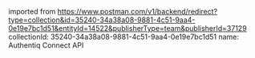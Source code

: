 imported from https://www.postman.com/v1/backend/redirect?type=collection&id=35240-34a38a08-9881-4c51-9aa4-0e19e7bc1d51&entityId=14522&publisherType=team&publisherId=37129
collectionId: 35240-34a38a08-9881-4c51-9aa4-0e19e7bc1d51
name: Authentiq Connect API